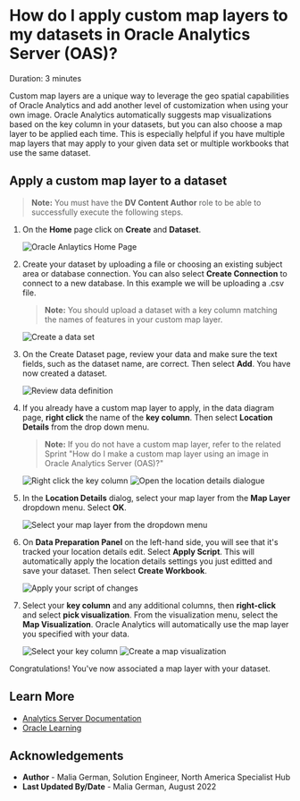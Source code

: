 # How do I apply custom map layers to my datasets in Oracle Analytics Server (OAS)?
Duration: 3 minutes

Custom map layers are a unique way to leverage the geo spatial capabilities of Oracle Analytics and add another level of customization when using your own image. Oracle Analytics automatically suggests map visualizations based on the key column in your datasets, but you can also choose a map layer to be applied each time. This is especially helpful if you have multiple map layers that may apply to your given data set or multiple workbooks that use the same dataset.

## Apply a custom map layer to a dataset
>**Note:** You must have the **DV Content Author** role to be able to successfully execute the following steps. 

1. On the **Home** page click on **Create** and **Dataset**. 
   
   ![Oracle Anlaytics Home Page](images/oracle-analytics-homepage.png)

2. Create your dataset by uploading a file or choosing an existing subject area or database connection. You can also select **Create Connection** to connect to a new database. In this example we will be uploading a .csv file.
      >**Note:** You should upload a dataset with a key column matching the names of features in your custom map layer. 

      ![Create a data set](images/create-data-set.png)

3. On the Create Dataset page, review your data and make sure the text fields, such as the dataset name, are correct. Then select **Add**. You have now created a dataset. 

   ![Review data definition](images/review-data-definition.png)

4. If you already have a custom map layer to apply, in the data diagram page, **right click** the name of the **key column**. Then select **Location Details** from the drop down menu. 
      >**Note:** If you do not have a custom map layer, refer to the related Sprint "How do I make a custom map layer using an image in Oracle Analytics Server (OAS)?"

      ![Right click the key column](images/right-click-key-column.png)
      ![Open the location details dialogue](images/open-location-details.png)

5. In the **Location Details** dialog, select your map layer from the **Map Layer** dropdown menu. Select **OK**. 

   ![Select your map layer from the dropdown menu](images/select-map-layer.png)

6. On **Data Preparation Panel** on the left-hand side, you will see that it's tracked your location details edit. Select **Apply Script**. This will automatically apply the location details settings you just editted and save your dataset. Then select **Create Workbook**.

   ![Apply your script of changes](images/apply-script.png)

7. Select your **key column** and any additional columns, then **right-click** and select **pick visualization**. From the visualization menu, select the **Map Visualization**. Oracle Analytics will automatically use the map layer you specified with your data.
   
   ![Select your key column](images/select-columns.png)
   ![Create a map visualization](images/create-map-visualization.png)

Congratulations! You've now associated a map layer with your dataset. 

## Learn More

* [Analytics Server Documentation](https://docs.oracle.com/en/middleware/bi/analytics-server/user-oas/use-image-map-background-and-draw-map-layer-shapes-image.html#GUID-C7D4FFA6-6390-4A7B-9DB6-0A7645A8BEDE)
* [Oracle Learning](https://www.youtube.com/watch?v=-tDUDMek7qA&ab_channel=OracleLearning)

## Acknowledgements
* **Author** - Malia German, Solution Engineer, North America Specialist Hub
* **Last Updated By/Date** - Malia German, August 2022 



